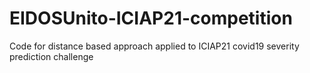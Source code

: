 # EIDOSUnito-ICIAP21-competition
Code for distance based approach applied to ICIAP21 covid19 severity prediction challenge

